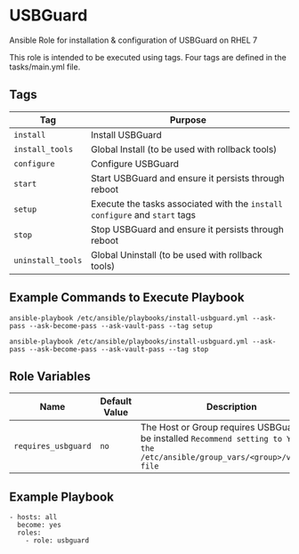 # USBGuard

Ansible Role for installation & configuration of USBGuard on RHEL 7

This role is intended to be executed using tags. Four tags are defined in the tasks/main.yml file.

Tags
----
| Tag | Purpose |
|-----|---------|
| `install` | Install USBGuard |
| `install_tools` | Global Install (to be used with rollback tools) |
| `configure` | Configure USBGuard |
| `start` | Start USBGuard and ensure it persists through reboot |
| `setup` | Execute the tasks associated with the `install` `configure` and `start` tags |
| `stop` | Stop USBGuard and ensure it persists through reboot |
| `uninstall_tools` | Global Uninstall (to be used with rollback tools) |

Example Commands to Execute Playbook
------------------------------------
`ansible-playbook /etc/ansible/playbooks/install-usbguard.yml --ask-pass --ask-become-pass --ask-vault-pass --tag setup`

`ansible-playbook /etc/ansible/playbooks/install-usbguard.yml --ask-pass --ask-become-pass --ask-vault-pass --tag stop`

Role Variables
--------------

| Name              | Default Value       | Description          |
|-------------------|---------------------|----------------------|
| `requires_usbguard` | `no` | The Host or Group requires USBGuard to be installed `Recommend setting to YES via the /etc/ansible/group_vars/<group>/vars.yml file` |


Example Playbook
----------------

	- hosts: all
	  become: yes
	  roles:
	    - role: usbguard